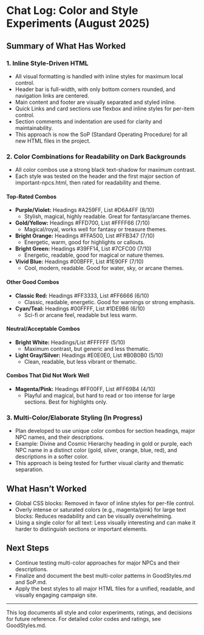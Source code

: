 # Chat Log: Color and Style Experiments (August 2025)

## Summary of What Has Worked

### 1. Inline Style-Driven HTML
- All visual formatting is handled with inline styles for maximum local control.
- Header bar is full-width, with only bottom corners rounded, and navigation links are centered.
- Main content and footer are visually separated and styled inline.
- Quick Links and card sections use flexbox and inline styles for per-item control.
- Section comments and indentation are used for clarity and maintainability.
- This approach is now the SoP (Standard Operating Procedure) for all new HTML files in the project.

### 2. Color Combinations for Readability on Dark Backgrounds
- All color combos use a strong black text-shadow for maximum contrast.
- Each style was tested on the header and the first major section of important-npcs.html, then rated for readability and theme.

#### Top-Rated Combos
- **Purple/Violet:** Headings #A259FF, List #D6A4FF (8/10)
  - Stylish, magical, highly readable. Great for fantasy/arcane themes.
- **Gold/Yellow:** Headings #FFD700, List #FFFF66 (7/10)
  - Magical/royal, works well for fantasy or treasure themes.
- **Bright Orange:** Headings #FFA500, List #FFB347 (7/10)
  - Energetic, warm, good for highlights or callouts.
- **Bright Green:** Headings #39FF14, List #7CFC00 (7/10)
  - Energetic, readable, good for magical or nature themes.
- **Vivid Blue:** Headings #00BFFF, List #1E90FF (7/10)
  - Cool, modern, readable. Good for water, sky, or arcane themes.

#### Other Good Combos
- **Classic Red:** Headings #FF3333, List #FF6666 (6/10)
  - Classic, readable, energetic. Good for warnings or strong emphasis.
- **Cyan/Teal:** Headings #00FFFF, List #1DE9B6 (6/10)
  - Sci-fi or arcane feel, readable but less warm.

#### Neutral/Acceptable Combos
- **Bright White:** Headings/List #FFFFFF (5/10)
  - Maximum contrast, but generic and less thematic.
- **Light Gray/Silver:** Headings #E0E0E0, List #B0B0B0 (5/10)
  - Clean, readable, but less vibrant or thematic.

#### Combos That Did Not Work Well
- **Magenta/Pink:** Headings #FF00FF, List #FF69B4 (4/10)
  - Playful and magical, but hard to read or too intense for large sections. Best for highlights only.

### 3. Multi-Color/Elaborate Styling (In Progress)
- Plan developed to use unique color combos for section headings, major NPC names, and their descriptions.
- Example: Divine and Cosmic Hierarchy heading in gold or purple, each NPC name in a distinct color (gold, silver, orange, blue, red), and descriptions in a softer color.
- This approach is being tested for further visual clarity and thematic separation.

## What Hasn’t Worked
- Global CSS blocks: Removed in favor of inline styles for per-file control.
- Overly intense or saturated colors (e.g., magenta/pink) for large text blocks: Reduces readability and can be visually overwhelming.
- Using a single color for all text: Less visually interesting and can make it harder to distinguish sections or important elements.

## Next Steps
- Continue testing multi-color approaches for major NPCs and their descriptions.
- Finalize and document the best multi-color patterns in GoodStyles.md and SoP.md.
- Apply the best styles to all major HTML files for a unified, readable, and visually engaging campaign site.

---

This log documents all style and color experiments, ratings, and decisions for future reference. For detailed color codes and ratings, see GoodStyles.md.
